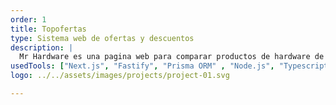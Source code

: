 ```yaml
---
order: 1
title: Topofertas
type: Sistema web de ofertas y descuentos
description: |
  Mr Hardware es una pagina web para comparar productos de hardware de diferentes tiendas en Chile. Los productos son actualizados diariamente (scraping) y se pueden comparar precios, disponibilidad y características de los productos.
usedTools: ["Next.js", "Fastify", "Prisma ORM" , "Node.js", "Typescript" ,  "MySQL", "Google Cloud", "Puppeteer" , "GIT" , "Figma"]
logo: ../../assets/images/projects/project-01.svg

---
```

